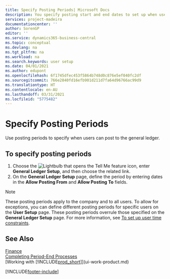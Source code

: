 ```yaml
---
title: Specify Posting Periods| Microsoft Docs
description: You specify posting start and end dates to set up when users can post to the general ledger.
services: project-madeira
documentationcenter: ''
author: SorenGP
editor: ''
ms.service: dynamics365-business-central
ms.topic: conceptual
ms.devlang: na
ms.tgt_pltfrm: na
ms.workload: na
ms.search.keywords: user setup
ms.date: 04/01/2021
ms.author: edupont
ms.openlocfilehash: 6f1745dfec453f5864b748d0c876e5ef040fc2df
ms.sourcegitcommit: 766e2840fd16efb901d211d7fa64d96766ac99d9
ms.translationtype: HT
ms.contentlocale: en-AU
ms.lasthandoff: 03/31/2021
ms.locfileid: "5775482"
---
```

# <a name="specify-posting-periods"></a>Specify Posting Periods
Use posting periods to specify when users can post to the general ledger.  

## <a name="to-specify-posting-periods"></a>To specify posting periods
1. Choose the ![Lightbulb that opens the Tell Me feature](media/ui-search/search_small.png "Tell me what you want to do") icon, enter **General Ledger Setup**, and then choose the related link.  
2. On the **General Ledger Setup** page, define the period by entering dates in the **Allow Posting From** and **Allow Posting To** fields.  

> [!NOTE]  
>   These posting periods apply to the company and to all users. To allow for exceptions, you can define different posting periods for specific users on the **User Setup** page. These posting periods overrule those specified on the **General Ledger Setup** page. For more information, see [To set up user time constraints](ui-define-granular-permissions.md#to-set-up-user-time-constraints).

## <a name="see-also"></a>See Also
[Finance](finance.md)  
[Completing Period-End Processes](year-how-complete-period-end-processes.md)  
[Working with [!INCLUDE[prod_short](includes/prod_short.md)]](ui-work-product.md)


[!INCLUDE[footer-include](includes/footer-banner.md)]
